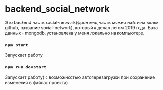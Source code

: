 # backend_social_network

Это backend часть social-network(фронтенд часть можно найти на моем github, название social-network), который я делал летом 2019 года.
База данных - mongodb, установлена у меня локально на компьютере.

### `npm start`
Запускает работу

### `npm run devstart`
Запускает работу( с возможностью автоперезагрузки при сохранение изменения в файлах проекта)
